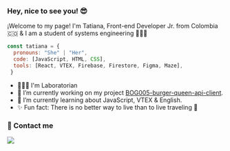 ### Hey, nice to see you! 😎

¡Welcome to my page!
I'm Tatiana, Front-end Developer Jr. from Colombia 🇨🇴 
& I am a student of systems engineering 👩🏻‍💻 

```js
const tatiana = {
  pronouns: "She" | "Her",
  code: [JavaScript, HTML, CSS],
  tools: [React, VTEX, Firebase, Firestore, Figma, Maze],
 }
 ```
 - 👩🏻‍💻 I'm Laboratorian
 - 🔭 I’m currently working on my project [BOG005-burger-queen-api-client](https://github.com/Tatianasanabr/BOG005-burger-queen-api-client).
 - 🌱 I’m currently learning about JavaScript, VTEX & English.
 - ✨ Fun fact: There is no better way to live than to live traveling 🛫

### 📲 Contact me
[![](https://imagizer.imageshack.com/v2/50x32q90/922/fQar8a.png)](https://www.linkedin.com/in/tatiana-sanabria/)
